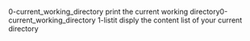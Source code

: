 0-current_working_directory
print the current working directory0-current_working_directory 
1-listit
disply the content list of your current directory   

